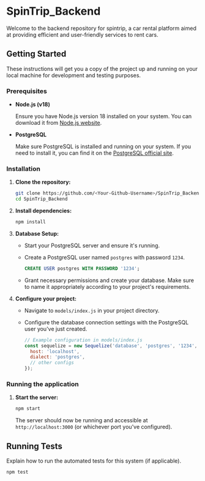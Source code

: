 # SpinTrip_Backend

Welcome to the backend repository for spintrip, a car rental platform aimed at providing efficient and user-friendly services to rent cars.

## Getting Started

These instructions will get you a copy of the project up and running on your local machine for development and testing purposes.

### Prerequisites

- **Node.js (v18)**
  
  Ensure you have Node.js version 18 installed on your system. You can download it from [Node.js website](https://nodejs.org/).

- **PostgreSQL**

  Make sure PostgreSQL is installed and running on your system. If you need to install it, you can find it on the [PostgreSQL official site](https://www.postgresql.org/).

### Installation

1. **Clone the repository:**

    ```bash
    git clone https://github.com/<Your-Github-Username>/SpinTrip_Backend.git
    cd SpinTrip_Backend
    ```

2. **Install dependencies:**

    ```bash
    npm install
    ```

3. **Database Setup:**

   - Start your PostgreSQL server and ensure it's running.
   - Create a PostgreSQL user named `postgres` with password `1234`.

     ```sql
     CREATE USER postgres WITH PASSWORD '1234';
     ```

   - Grant necessary permissions and create your database. Make sure to name it appropriately according to your project's requirements.

4. **Configure your project:**

   - Navigate to `models/index.js` in your project directory.
   - Configure the database connection settings with the PostgreSQL user you've just created.

     ```javascript
     // Example configuration in models/index.js
     const sequelize = new Sequelize('database', 'postgres', '1234', {
       host: 'localhost',
       dialect: 'postgres',
       // other configs
     });
     ```

### Running the application

1. **Start the server:**

    ```bash
    npm start
    ```

   The server should now be running and accessible at `http://localhost:3000` (or whichever port you've configured).

## Running Tests

Explain how to run the automated tests for this system (if applicable).

```bash
npm test
